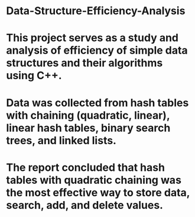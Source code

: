 # Data-Structure-Efficiency-Analysis
# This project serves as a study and analysis of efficiency of simple data structures and their algorithms using C++.
# Data was collected from hash tables with chaining (quadratic, linear), linear hash tables, binary search trees, and linked lists.
# The report concluded that hash tables with quadratic chaining was the most effective way to store data, search, add, and delete values.
